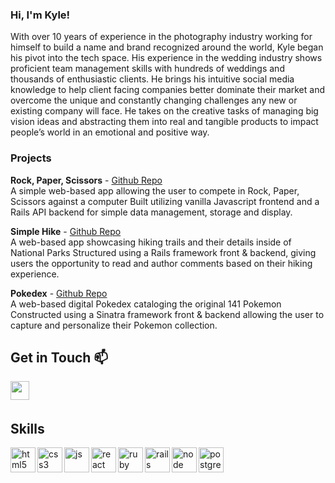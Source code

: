 ### Hi, I'm Kyle!

With over 10 years of experience in the photography industry working for himself to build a name and brand recognized around the world, Kyle began his pivot into the tech space. His experience in the wedding industry shows proficient team management skills with hundreds of weddings and thousands of enthusiastic clients. He brings his intuitive social media knowledge to help client facing companies better dominate their market and overcome the unique and constantly changing challenges any new or existing company will face. He takes on the creative tasks of managing big vision ideas and abstracting them into real and tangible products to impact people’s world in an emotional and positive way. 

### Projects

**Rock, Paper, Scissors** - [Github Repo](https://github.com/microjupiter/rock_paper_scissors)
<br>
A simple web-based app allowing the user to compete in Rock, Paper, Scissors against a computer 
Built utilizing vanilla Javascript frontend and a Rails API backend for simple data management, storage and display.

**Simple Hike** - [Github Repo](https://github.com/microjupiter/simplehike)
<br>
A web-based app showcasing hiking trails and their details inside of National Parks 
Structured using a Rails framework front & backend, giving users the opportunity to read and author comments based on their hiking experience.

**Pokedex** - [Github Repo](https://github.com/microjupiter/pokedex)
<br>
A web-based digital Pokedex cataloging the original 141 Pokemon
Constructed using a Sinatra framework front & backend allowing the user to capture and personalize their Pokemon collection.
## Get in Touch :mailbox:

<p>
  <a href="https://www.linkedin.com/in/kylecwilson90/" target="blank"><img align="left" src="https://cdn.jsdelivr.net/npm/simple-icons@3.0.1/icons/linkedin.svg" height="30" width="30" /></a>
 </p>
 
 <br />
 &emsp;
 

## Skills

<p align="left">
  <img src="https://icongr.am/devicon/html5-plain.svg?size=128&color=currentColor" alt="html5" align="left" width="40" height="40"/>
  <img src="https://icongr.am/devicon/css3-plain.svg?size=128&color=currentColor" alt="css3" align="left" width="40" height="40"/>
  <img src="https://icongr.am/devicon/javascript-plain.svg?size=128&color=currentColor" alt="js" align="left" width="40" height="40"/>
  <img src="https://i.imgur.com/rTNkWSQ.png" alt="react" align="left" width="40" height="40"/>
  <img src="https://icongr.am/devicon/ruby-plain.svg?size=128&color=currentColor" alt="ruby" align="left" width="40" height="40"/>
  <img src="https://icongr.am/devicon/rails-plain-wordmark.svg?size=128&color=currentColor" alt="rails" align="left" width="40" height="40"/>
  <img src="https://icongr.am/devicon/nodejs-plain-wordmark.svg?size=128&color=currentColor" alt="node" align="left" width="40" height="40"/>
  <img src="https://icongr.am/devicon/postgresql-plain.svg?size=128&color=currentColor" alt="postgres" align="left" width="40" height="40"/>
</p>

<br />
&emsp;
